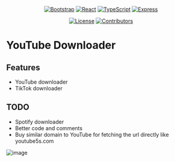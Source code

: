 <p align="center">
<a href=""><img src="https://img.shields.io/badge/Bootstrap-563D7C?style=for-the-badge&logo=bootstrap&logoColor=white" alt="Bootstrap"></a>
<a href=""><img src="https://img.shields.io/badge/React-20232A?style=for-the-badge&logo=react&logoColor=61DAFB" alt="React"></a>
<a href=""><img src="https://img.shields.io/badge/TypeScript-20232A?style=for-the-badge&logo=typescript&logoColor=61DAFB" alt="TypeScript"></a>
  <a href=""><img src="https://img.shields.io/badge/Express.js-20232A?style=for-the-badge&logo=express&logoColor=61DAFB" alt="Express"></a>
</p>
<p align="center">
  <a href="https://github.com/MaximFiedler/youtube-downloader/blob/master/LICENSE"><img src="https://img.shields.io/github/license/MaximFiedler/youtube-downloader.svg" alt="License"></a>  
<a href="https://github.com/MaximFiedler/youtube-downloader/graphs/contributors"><img src="https://img.shields.io/github/contributors/maximfiedler/youtube-downloader" alt="Contributors"></a>  
</p>

# YouTube Downloader

## Features
- YouTube downloader
- TikTok downloader

## TODO
- Spotify downloader
- Better code and comments
- Buy similar domain to YouTube for fetching the url directly like youtube5s.com

![image](https://github.com/MaximFiedler/youtube-downloader/assets/114857048/376549af-8c0d-4fbf-a021-c4b80a17d8aa)
